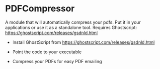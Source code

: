 # PDFCompressor
A module that will automatically compress your pdfs. Put it in your applications or use it as a standalone tool. Requires Ghostscript: https://ghostscript.com/releases/gsdnld.html


* Install GhostScript from https://ghostscript.com/releases/gsdnld.html

* Point the code to your executable

* Compress your PDFs for easy PDF emailing
